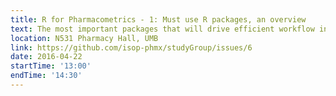 ```yaml
---
title: R for Pharmacometrics - 1: Must use R packages, an overview
text: The most important packages that will drive efficient workflow in pharmacometrics
location: N531 Pharmacy Hall, UMB
link: https://github.com/isop-phmx/studyGroup/issues/6
date: 2016-04-22
startTime: '13:00'
endTime: '14:30'
---
```

